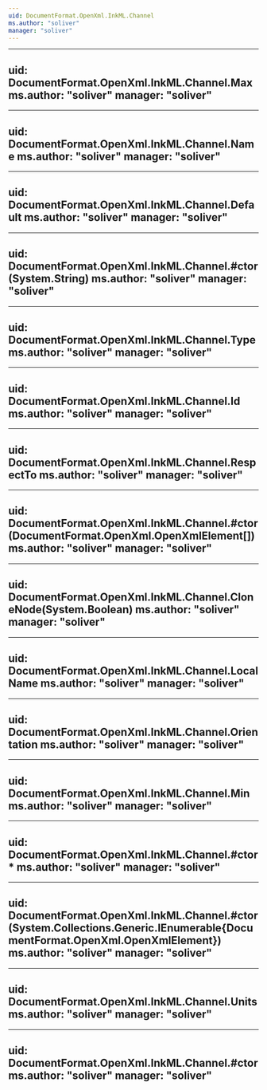 ```yaml
---
uid: DocumentFormat.OpenXml.InkML.Channel
ms.author: "soliver"
manager: "soliver"
---
```


---
uid: DocumentFormat.OpenXml.InkML.Channel.Max
ms.author: "soliver"
manager: "soliver"
---

---
uid: DocumentFormat.OpenXml.InkML.Channel.Name
ms.author: "soliver"
manager: "soliver"
---

---
uid: DocumentFormat.OpenXml.InkML.Channel.Default
ms.author: "soliver"
manager: "soliver"
---

---
uid: DocumentFormat.OpenXml.InkML.Channel.#ctor(System.String)
ms.author: "soliver"
manager: "soliver"
---

---
uid: DocumentFormat.OpenXml.InkML.Channel.Type
ms.author: "soliver"
manager: "soliver"
---

---
uid: DocumentFormat.OpenXml.InkML.Channel.Id
ms.author: "soliver"
manager: "soliver"
---

---
uid: DocumentFormat.OpenXml.InkML.Channel.RespectTo
ms.author: "soliver"
manager: "soliver"
---

---
uid: DocumentFormat.OpenXml.InkML.Channel.#ctor(DocumentFormat.OpenXml.OpenXmlElement[])
ms.author: "soliver"
manager: "soliver"
---

---
uid: DocumentFormat.OpenXml.InkML.Channel.CloneNode(System.Boolean)
ms.author: "soliver"
manager: "soliver"
---

---
uid: DocumentFormat.OpenXml.InkML.Channel.LocalName
ms.author: "soliver"
manager: "soliver"
---

---
uid: DocumentFormat.OpenXml.InkML.Channel.Orientation
ms.author: "soliver"
manager: "soliver"
---

---
uid: DocumentFormat.OpenXml.InkML.Channel.Min
ms.author: "soliver"
manager: "soliver"
---

---
uid: DocumentFormat.OpenXml.InkML.Channel.#ctor*
ms.author: "soliver"
manager: "soliver"
---

---
uid: DocumentFormat.OpenXml.InkML.Channel.#ctor(System.Collections.Generic.IEnumerable{DocumentFormat.OpenXml.OpenXmlElement})
ms.author: "soliver"
manager: "soliver"
---

---
uid: DocumentFormat.OpenXml.InkML.Channel.Units
ms.author: "soliver"
manager: "soliver"
---

---
uid: DocumentFormat.OpenXml.InkML.Channel.#ctor
ms.author: "soliver"
manager: "soliver"
---
